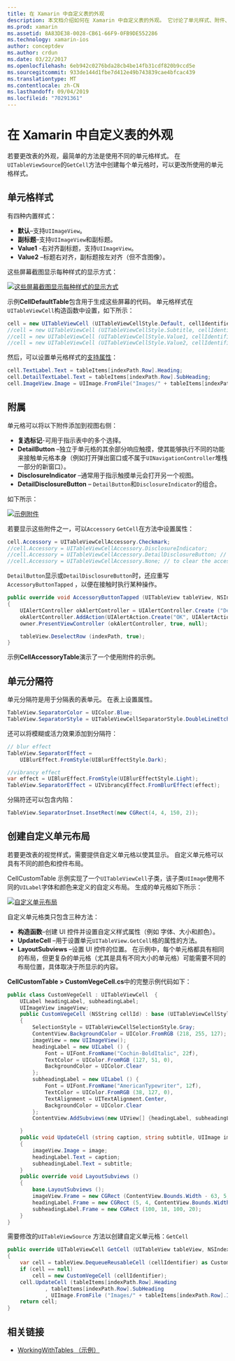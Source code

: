 ```yaml
---
title: 在 Xamarin 中自定义表的外观
description: 本文档介绍如何在 Xamarin 中自定义表的外观。 它讨论了单元样式、附件、单元分隔符和自定义单元布局。
ms.prod: xamarin
ms.assetid: 8A83DE38-0028-CB61-66F9-0FB9DE552286
ms.technology: xamarin-ios
author: conceptdev
ms.author: crdun
ms.date: 03/22/2017
ms.openlocfilehash: 6eb942c0276bda28cb4be14fb31cdf820b9ccd5e
ms.sourcegitcommit: 933de144d1fbe7d412e49b743839cae4bfcac439
ms.translationtype: MT
ms.contentlocale: zh-CN
ms.lasthandoff: 09/04/2019
ms.locfileid: "70291361"
---
```

# <a name="customizing-a-tables-appearance-in-xamarinios"></a>在 Xamarin 中自定义表的外观

若要更改表的外观，最简单的方法是使用不同的单元格样式。 在`UITableViewSource`的`GetCell`方法中创建每个单元格时，可以更改所使用的单元格样式。

## <a name="cell-styles"></a>单元格样式

有四种内置样式：

- **默认**–支持`UIImageView`。
- **副标题**–支持`UIImageView`和副标题。
- **Value1** -右对齐副标题，支持`UIImageView`。
- **Value2** –标题右对齐，副标题按左对齐（但不含图像）。


这些屏幕截图显示每种样式的显示方式：

 [![](customizing-table-appearance-images/image7.png "这些屏幕截图显示每种样式的显示方式")](customizing-table-appearance-images/image7.png#lightbox)

示例**CellDefaultTable**包含用于生成这些屏幕的代码。 单元格样式在`UITableViewCell`构造函数中设置，如下所示：

```csharp
cell = new UITableViewCell (UITableViewCellStyle.Default, cellIdentifier);
//cell = new UITableViewCell (UITableViewCellStyle.Subtitle, cellIdentifier);
//cell = new UITableViewCell (UITableViewCellStyle.Value1, cellIdentifier);
//cell = new UITableViewCell (UITableViewCellStyle.Value2, cellIdentifier);
```

然后，可以设置单元格样式的[支持属性](xref:UIKit.UITableViewCell)：

```csharp
cell.TextLabel.Text = tableItems[indexPath.Row].Heading;
cell.DetailTextLabel.Text = tableItems[indexPath.Row].SubHeading;
cell.ImageView.Image = UIImage.FromFile("Images/" + tableItems[indexPath.Row].ImageName); // don't use for Value2
```

## <a name="accessories"></a>附属

单元格可以将以下附件添加到视图右侧：

- **复选标记**-可用于指示表中的多个选择。
- **DetailButton** –独立于单元格的其余部分响应触摸，使其能够执行不同的功能来接触单元格本身（例如打开弹出窗口或不属于`UINavigationController`堆栈一部分的新窗口）。
- **DisclosureIndicator** –通常用于指示触摸单元会打开另一个视图。
- **DetailDisclosureButton** – `DetailButton`和`DisclosureIndicator`的组合。


如下所示：

 [![](customizing-table-appearance-images/image8.png "示例附件")](customizing-table-appearance-images/image8.png#lightbox)

若要显示这些附件之一，可以`Accessory` `GetCell`在方法中设置属性：

```csharp
cell.Accessory = UITableViewCellAccessory.Checkmark;
//cell.Accessory = UITableViewCellAccessory.DisclosureIndicator;
//cell.Accessory = UITableViewCellAccessory.DetailDisclosureButton; // implement AccessoryButtonTapped
//cell.Accessory = UITableViewCellAccessory.None; // to clear the accessory
```

`DetailButton`显示或`DetailDisclosureButton`时，还应重写`AccessoryButtonTapped` ，以便在接触时执行某种操作。

```csharp
public override void AccessoryButtonTapped (UITableView tableView, NSIndexPath indexPath)
{
    UIAlertController okAlertController = UIAlertController.Create ("DetailDisclosureButton Touched", tableItems[indexPath.Row].Heading, UIAlertControllerStyle.Alert);
    okAlertController.AddAction(UIAlertAction.Create("OK", UIAlertActionStyle.Default, null));
    owner.PresentViewController (okAlertController, true, null);

    tableView.DeselectRow (indexPath, true);
}
```

示例**CellAccessoryTable**演示了一个使用附件的示例。

## <a name="cell-separators"></a>单元分隔符

单元分隔符是用于分隔表的表单元。 在表上设置属性。

```csharp
TableView.SeparatorColor = UIColor.Blue;
TableView.SeparatorStyle = UITableViewCellSeparatorStyle.DoubleLineEtched;
```

还可以将模糊或活力效果添加到分隔符：

```csharp
// blur effect
TableView.SeparatorEffect =
    UIBlurEffect.FromStyle(UIBlurEffectStyle.Dark);

//vibrancy effect
var effect = UIBlurEffect.FromStyle(UIBlurEffectStyle.Light);
TableView.SeparatorEffect = UIVibrancyEffect.FromBlurEffect(effect);
```

分隔符还可以包含内陷：

```csharp
TableView.SeparatorInset.InsetRect(new CGRect(4, 4, 150, 2));
```

## <a name="creating-custom-cell-layouts"></a>创建自定义单元布局

若要更改表的视觉样式，需要提供自定义单元格以使其显示。 自定义单元格可以具有不同的颜色和控件布局。

CellCustomTable 示例实现了一个`UITableViewCell`子类，该子类`UIImage`使用不同的`UILabel`字体和颜色来定义的自定义布局。 生成的单元格如下所示：

 [![](customizing-table-appearance-images/image9.png "自定义单元布局")](customizing-table-appearance-images/image9.png#lightbox)

自定义单元格类只包含三种方法：

- **构造函数**–创建 UI 控件并设置自定义样式属性（例如 字体、大小和颜色）。
- **UpdateCell** –用于设置单元`UITableView.GetCell`格的属性的方法。
- **LayoutSubviews** –设置 UI 控件的位置。 在示例中，每个单元格都具有相同的布局，但更复杂的单元格（尤其是具有不同大小的单元格）可能需要不同的布局位置，具体取决于所显示的内容。


**CellCustomTable > CustomVegeCell.cs**中的完整示例代码如下：

```csharp
public class CustomVegeCell : UITableViewCell  {
    UILabel headingLabel, subheadingLabel;
    UIImageView imageView;
    public CustomVegeCell (NSString cellId) : base (UITableViewCellStyle.Default, cellId)
    {
        SelectionStyle = UITableViewCellSelectionStyle.Gray;
        ContentView.BackgroundColor = UIColor.FromRGB (218, 255, 127);
        imageView = new UIImageView();
        headingLabel = new UILabel () {
            Font = UIFont.FromName("Cochin-BoldItalic", 22f),
            TextColor = UIColor.FromRGB (127, 51, 0),
            BackgroundColor = UIColor.Clear
        };
        subheadingLabel = new UILabel () {
            Font = UIFont.FromName("AmericanTypewriter", 12f),
            TextColor = UIColor.FromRGB (38, 127, 0),
            TextAlignment = UITextAlignment.Center,
            BackgroundColor = UIColor.Clear
        };
        ContentView.AddSubviews(new UIView[] {headingLabel, subheadingLabel, imageView});

    }
    public void UpdateCell (string caption, string subtitle, UIImage image)
    {
        imageView.Image = image;
        headingLabel.Text = caption;
        subheadingLabel.Text = subtitle;
    }
    public override void LayoutSubviews ()
    {
        base.LayoutSubviews ();
        imageView.Frame = new CGRect (ContentView.Bounds.Width - 63, 5, 33, 33);
        headingLabel.Frame = new CGRect (5, 4, ContentView.Bounds.Width - 63, 25);
        subheadingLabel.Frame = new CGRect (100, 18, 100, 20);
    }
}
```

需要修改的`UITableViewSource` 方法以创建自定义单元格：`GetCell`

```csharp
public override UITableViewCell GetCell (UITableView tableView, NSIndexPath indexPath)
{
    var cell = tableView.DequeueReusableCell (cellIdentifier) as CustomVegeCell;
    if (cell == null)
        cell = new CustomVegeCell (cellIdentifier);
    cell.UpdateCell (tableItems[indexPath.Row].Heading
            , tableItems[indexPath.Row].SubHeading
            , UIImage.FromFile ("Images/" + tableItems[indexPath.Row].ImageName) );
    return cell;
}
```



## <a name="related-links"></a>相关链接

- [WorkingWithTables （示例）](https://docs.microsoft.com/samples/xamarin/ios-samples/workingwithtables)
